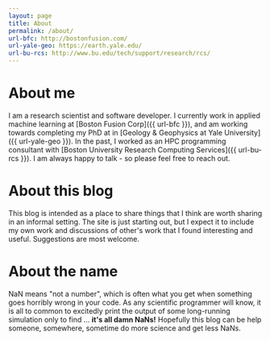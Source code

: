 ```yaml
---
layout: page
title: About
permalink: /about/
url-bfc: http://bostonfusion.com/
url-yale-geo: https://earth.yale.edu/
url-bu-rcs: http://www.bu.edu/tech/support/research/rcs/
---
```


# About me

I am a research scientist and software developer. I currently work in applied
machine learning at [Boston Fusion Corp]({{ url-bfc }}), and am working towards
completing my PhD at in [Geology & Geophysics at Yale University]({{ url-yale-geo }}).
In the past, I worked as an HPC programming consultant with
[Boston University Research Computing Services]({{ url-bu-rcs }}).  I am always
happy to talk - so please feel free to reach out.

# About this blog

This blog is intended as a place to share things that I think are worth sharing
in an informal setting. The site is just starting out, but I expect it to
include my own work and discussions of other's work that I found interesting
and useful. Suggestions are most welcome.

# About the name 

NaN means "not a number", which is often what you get when something goes
horribly wrong in your code. As any scientific programmer will know, it is all
to common to excitedly print the output of some long-running simulation only to
find ... **it's all damn NaNs!** Hopefully this blog can be help someone,
somewhere, sometime do more science and get less NaNs. 
